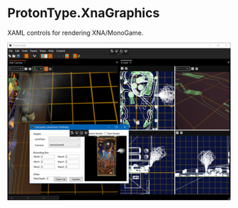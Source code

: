 # ProtonType.XnaGraphics

XAML controls for rendering XNA/MonoGame.

![ProtonType](../Documentation/Images/ProtonType.XnaGraphics.PNG)
